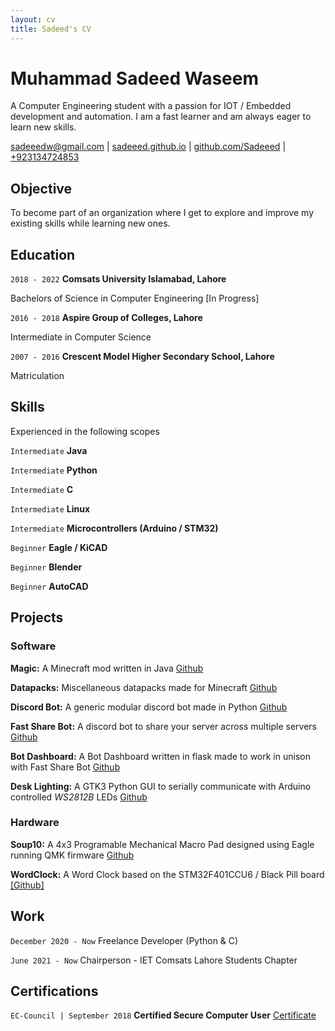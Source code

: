 ```yaml
---
layout: cv
title: Sadeed's CV
---
```

# Muhammad Sadeed Waseem

A Computer Engineering student with a passion for IOT / Embedded development and automation. I am a fast learner and am always eager to learn new skills. 

<div id="webaddress">
<a href="mailto:sadeeedw@gmail.com">sadeeedw@gmail.com</a>
| <a href="https://sadeeed.github.io/">sadeeed.github.io</a>
| <a href="https://github.com/Sadeeed">github.com/Sadeeed</a>
| <a href="tel:+923134724853"> +923134724853 </a>
</div>

## Objective

To become part of an organization where I get to explore and improve my existing skills while learning new ones.

## Education

`2018 - 2022`
__Comsats University Islamabad, Lahore__

Bachelors of Science in Computer Engineering [In Progress]

`2016 - 2018`
__Aspire Group of Colleges, Lahore__

Intermediate in Computer Science

`2007 - 2016`
__Crescent Model Higher Secondary School, Lahore__

Matriculation

## Skills

Experienced in the following scopes

`Intermediate`
__Java__

`Intermediate`
__Python__

`Intermediate`
__C__

`Intermediate`
__Linux__

`Intermediate`
__Microcontrollers (Arduino / STM32)__

`Beginner`
__Eagle / KiCAD__

`Beginner`
__Blender__

`Beginner`
__AutoCAD__

## Projects

### Software

__Magic:__ A Minecraft mod written in Java [Github](https://github.com/Sadeeed/Magic)

__Datapacks:__ Miscellaneous datapacks made for Minecraft [Github](https://github.com/Sadeeed/datapacks)

__Discord Bot:__ A generic modular discord bot made in Python [Github](https://github.com/Sadeeed/discordbot)

__Fast Share Bot:__ A discord bot to share your server across multiple servers [Github](https://github.com/icesoup-backup/FastShareBot)

__Bot Dashboard:__ A Bot Dashboard written in flask made to work in unison with Fast Share Bot [Github](https://github.com/icesoup-backup/BotDashboard)

__Desk Lighting:__ A GTK3 Python GUI to serially communicate with Arduino controlled *WS2812B* LEDs [Github](https://github.com/Sadeeed/DeskLighting)

### Hardware

__Soup10:__ A 4x3 Programable Mechanical Macro Pad designed using Eagle running QMK firmware [Github](https://github.com/Sadeeed/soup10)

__WordClock:__ A Word Clock based on the STM32F401CCU6 / Black Pill board [[Github]](https://github.com/Sadeeed/WordClock)

## Work

`December 2020 - Now`
Freelance Developer (Python & C)

`June 2021 - Now`
Chairperson - IET Comsats Lahore Students Chapter

## Certifications

`EC-Council | September 2018`
__Certified Secure Computer User__ [Certificate](https://drive.google.com/file/d/1d2xFAblORzXhUmt_FGJGSkR0-NrdeaJO/view?usp=sharing)

<!-- ### Footer

Last updated: July 2021 -->
